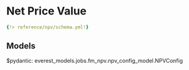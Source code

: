 # Net Price Value

```yaml
{!> reference/npv/schema.yml!}
```

## Models

$pydantic: everest_models.jobs.fm_npv.npv_config_model.NPVConfig

